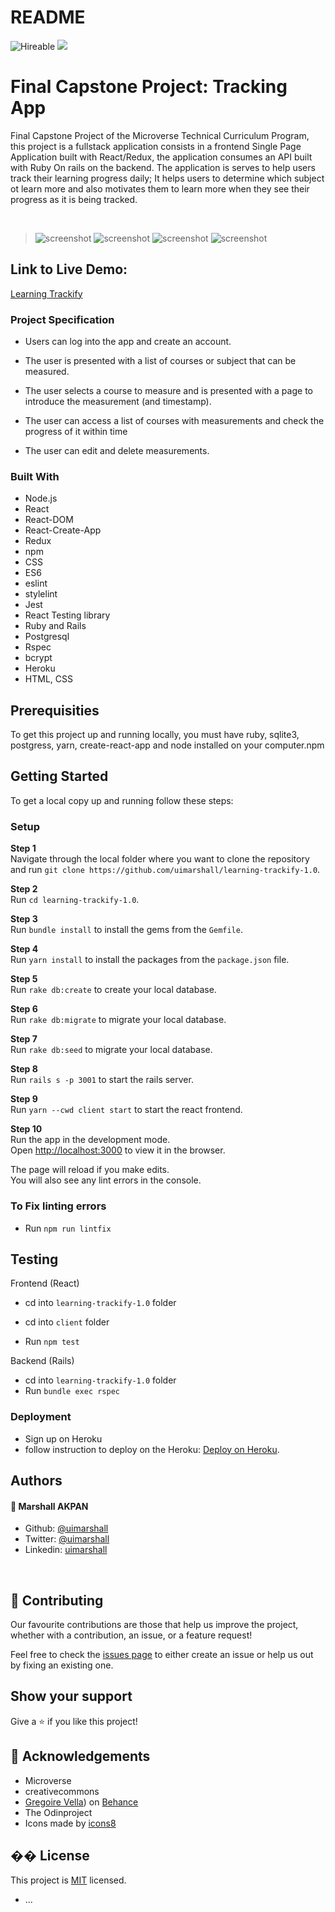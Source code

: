 # README

![Hireable](https://img.shields.io/badge/Hireable-yes-success) ![](https://img.shields.io/badge/-Microverse%20projects-blueviolet)

# Final Capstone Project: Tracking App

Final Capstone Project of the Microverse Technical Curriculum Program, this project is a fullstack application consists in a frontend Single Page Application built with React/Redux, the application consumes an API built with Ruby On rails on the backend. The application is serves to help users track their learning progress daily; It helps users to determine which subject ot learn more and also motivates them to learn more when they see their progress as it is being tracked.

​
> ![screenshot](public/login.png) ![screenshot](public/home_page.png) ![screenshot](public/courses.png) ![screenshot](public/courses1.png)
>

## Link to Live Demo:

[Learning Trackify](https://frozen-wildwood-96033.herokuapp.com)

### Project Specification

- Users can log into the app and create an account.
- The user is presented with a list of courses or subject that can be measured.
- The user selects a course to measure and is presented with a page to introduce the measurement (and timestamp).
- The user can access a list of courses with measurements and check the progress of it within time

- The user can edit and delete measurements.

### Built With

- Node.js
- React
- React-DOM
- React-Create-App
- Redux
- npm
- CSS
- ES6
- eslint
- stylelint
- Jest
- React Testing library
- Ruby and Rails
- Postgresql
- Rspec
- bcrypt
- Heroku
- HTML, CSS

## Prerequisities

To get this project up and running locally, you must have ruby, sqlite3, postgress, yarn, create-react-app and node installed on your computer.npm


## Getting Started
To get a local copy up and running follow these steps:

### Setup

**Step 1**<br>
Navigate through the local folder where you want to clone the repository and run
`git clone https://github.com/uimarshall/learning-trackify-1.0`.<br>

**Step 2**<br>
Run `cd learning-trackify-1.0`.<br>

**Step 3**<br>
Run `bundle install` to install the gems from the `Gemfile`.<br>

**Step 4**<br>
Run `yarn install` to install the packages from the `package.json` file.<br>

**Step 5**<br>
Run `rake db:create` to create your local database.

**Step 6**<br>
Run `rake db:migrate` to migrate your local database.

**Step 7**<br>
Run `rake db:seed` to migrate your local database.

**Step 8**<br>
Run `rails s -p 3001` to start the rails server.

**Step 9**<br>
Run `yarn --cwd client start` to start the react frontend.

**Step 10**<br>
Run the app in the development mode.\
Open [http://localhost:3000](http://localhost:3000) to view it in the browser.

The page will reload if you make edits.\
You will also see any lint errors in the console.<br>

### To Fix linting errors

- Run `npm run lintfix`
## Testing

Frontend (React)

- cd into `learning-trackify-1.0` folder
- cd into `client` folder

- Run `npm test`

Backend (Rails)

- cd into `learning-trackify-1.0` folder
- Run `bundle exec rspec`

 ### Deployment

- Sign up on Heroku
- follow instruction to deploy on the Heroku: [Deploy on Heroku](https://medium.com/how-i-get-it/rails-react-js-heroku-deployment-43d7469e122e).
## Authors
#### 👤 **Marshall AKPAN**

- Github: [@uimarshall](https://github.com/uimarshall)
- Twitter: [@uimarshall](https://twitter.com/uimarshall)
- Linkedin: [uimarshall](https://www.linkedin.com/in/marshall-akpan-19745526/)

​
## 🤝 Contributing

Our favourite contributions are those that help us improve the project, whether with a contribution, an issue, or a feature request!

Feel free to check the [issues page](https://github.com/uimarshall/learning-trackify-1.0/issues) to either create an issue or help us out by fixing an existing one.
## Show your support

Give a ⭐️ if you like this project!
​
## :clap: Acknowledgements

- Microverse
- creativecommons
- [Gregoire Vella](https://www.behance.net/gallery/13271423/Bodytrackit-An-iOs-app-Branding-UX-and-UI)) on [Behance](https://www.behance.net/)
- The Odinproject
- <div>Icons made by <a href="https://icons8.com/icons/set/programming-language">icons8</a></div>
  
## �� License

This project is [MIT](lic.url) licensed.


* ...
